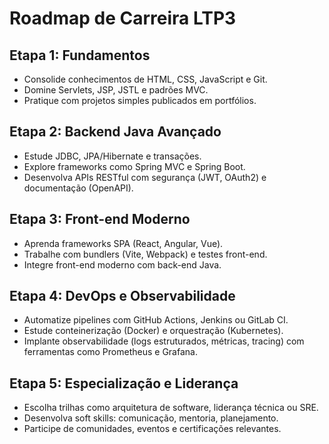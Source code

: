 # Roadmap de Carreira LTP3

## Etapa 1: Fundamentos
- Consolide conhecimentos de HTML, CSS, JavaScript e Git.
- Domine Servlets, JSP, JSTL e padrões MVC.
- Pratique com projetos simples publicados em portfólios.

## Etapa 2: Backend Java Avançado
- Estude JDBC, JPA/Hibernate e transações.
- Explore frameworks como Spring MVC e Spring Boot.
- Desenvolva APIs RESTful com segurança (JWT, OAuth2) e documentação (OpenAPI).

## Etapa 3: Front-end Moderno
- Aprenda frameworks SPA (React, Angular, Vue).
- Trabalhe com bundlers (Vite, Webpack) e testes front-end.
- Integre front-end moderno com back-end Java.

## Etapa 4: DevOps e Observabilidade
- Automatize pipelines com GitHub Actions, Jenkins ou GitLab CI.
- Estude conteinerização (Docker) e orquestração (Kubernetes).
- Implante observabilidade (logs estruturados, métricas, tracing) com ferramentas como Prometheus e Grafana.

## Etapa 5: Especialização e Liderança
- Escolha trilhas como arquitetura de software, liderança técnica ou SRE.
- Desenvolva soft skills: comunicação, mentoria, planejamento.
- Participe de comunidades, eventos e certificações relevantes.
